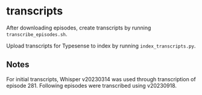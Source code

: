 # transcripts

After downloading episodes, create transcripts by running `transcribe_episodes.sh`.

Upload transcripts for Typesense to index by running `index_transcripts.py`.

## Notes

For initial transcripts, Whisper v20230314 was used through transcription of episode 281. Following episodes were transcribed using v20230918.

